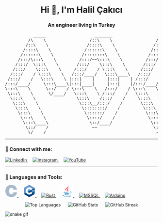 <h1 align="center">Hi 👋, I'm Halil Çakıcı</h1>
<h3 align="center">An engineer living in Turkey</h3>

<pre >
           _____                   _______                   _____                    _____                    _____
         /\    \                 /::\    \                 /\    \                  /\    \                  /\    \
        /::\    \               /::::\    \               /::\    \                /::\    \                /::\    \
       /::::\    \             /::::::\    \             /::::\    \              /::::\    \              /::::\    \
      /::::::\    \           /::::::::\    \           /::::::\    \            /::::::\    \            /::::::\    \
     /:::/\:::\    \         /:::/~~\:::\    \         /:::/\:::\    \          /:::/\:::\    \          /:::/\:::\    \
    /:::/  \:::\    \       /:::/    \:::\    \       /:::/  \:::\    \        /:::/__\:::\    \        /:::/__\:::\    \
   /:::/    \:::\    \     /:::/    / \:::\    \     /:::/    \:::\    \      /::::\   \:::\    \      /::::\   \:::\    \
  /:::/    / \:::\    \   /:::/____/   \:::\____\   /:::/    / \:::\    \    /::::::\   \:::\    \    /::::::\   \:::\    \
 /:::/    /   \:::\    \ |:::|    |     |:::|    | /:::/    /   \:::\ ___\  /:::/\:::\   \:::\    \  /:::/\:::\   \:::\____\
/:::/____/     \:::\____\|:::|____|     |:::|    |/:::/____/     \:::|    |/:::/__\:::\   \:::\____\/:::/  \:::\   \:::|    |
\:::\    \      \::/    / \:::\    \   /:::/    / \:::\    \     /:::|____|\:::\   \:::\   \::/    /\::/   |::::\  /:::|____|
 \:::\    \      \/____/   \:::\    \ /:::/    /   \:::\    \   /:::/    /  \:::\   \:::\   \/____/  \/____|:::::\/:::/    /
  \:::\    \                \:::\    /:::/    /     \:::\    \ /:::/    /    \:::\   \:::\    \            |:::::::::/    /
   \:::\    \                \:::\__/:::/    /       \:::\    /:::/    /      \:::\   \:::\____\           |::|\::::/    /
    \:::\    \                \::::::::/    /         \:::\  /:::/    /        \:::\   \::/    /           |::| \::/____/
     \:::\    \                \::::::/    /           \:::\/:::/    /          \:::\   \/____/            |::|  ~|
      \:::\    \                \::::/    /             \::::::/    /            \:::\    \                |::|   |
       \:::\____\                \::/____/               \::::/    /              \:::\____\               \::|   |
        \::/    /                 ~~                      \::/____/                \::/    /                \:|   |
         \/____/                                           ~~                       \/____/                  \|___|
</pre>

---

<h3 align="left">🔗 Connect with me:</h3>
<p align="left">
  <a href="https://www.linkedin.com/in/halil-%C3%A7akici-158610275/" target="_blank">
    <img src="https://raw.githubusercontent.com/rahuldkjain/github-profile-readme-generator/master/src/images/icons/Social/linked-in-alt.svg" alt="LinkedIn" height="30" width="40" />
  </a>&nbsp;&nbsp;&nbsp;
  
  <a href="https://instagram.com/halil__ckc__h" target="_blank">
    <img src="https://raw.githubusercontent.com/rahuldkjain/github-profile-readme-generator/master/src/images/icons/Social/instagram.svg" alt="Instagram" height="30" width="40" />
  </a>&nbsp;&nbsp;&nbsp;
  
  <a href="https://www.youtube.com/@Rusthane" target="_blank">
    <img src="https://raw.githubusercontent.com/rahuldkjain/github-profile-readme-generator/master/src/images/icons/Social/youtube.svg" alt="YouTube" height="30" width="40" />
  </a>
</p>

---

<h3 align="left">🧰 Languages and Tools:</h3>
<p align="left">
  <a href="https://www.cprogramming.com/" target="_blank" rel="noreferrer">
    <img src="https://raw.githubusercontent.com/devicons/devicon/master/icons/c/c-original.svg" alt="C" width="40" height="40"/>
  </a>&nbsp;&nbsp;&nbsp;
  
  <a href="https://www.w3schools.com/cpp/" target="_blank" rel="noreferrer">
    <img src="https://raw.githubusercontent.com/devicons/devicon/master/icons/cplusplus/cplusplus-original.svg" alt="C++" width="40" height="40"/>
  </a>&nbsp;&nbsp;&nbsp;
  
  <a href="https://www.rust-lang.org" target="_blank" rel="noreferrer">
    <img src="https://cdn.jsdelivr.net/gh/devicons/devicon/icons/rust/rust-original.svg" alt="Rust" width="40" height="40"/>
  </a>&nbsp;&nbsp;&nbsp;
  
  <a href="https://www.java.com" target="_blank" rel="noreferrer">
    <img src="https://raw.githubusercontent.com/devicons/devicon/master/icons/java/java-original.svg" alt="Java" width="40" height="40"/>
  </a>&nbsp;&nbsp;&nbsp;
  
  <a href="https://www.microsoft.com/en-us/sql-server" target="_blank" rel="noreferrer">
    <img src="https://www.svgrepo.com/show/303229/microsoft-sql-server-logo.svg" alt="MSSQL" width="40" height="40"/>
  </a>&nbsp;&nbsp;&nbsp;
  
  <a href="https://www.arduino.cc/" target="_blank" rel="noreferrer">
    <img src="https://cdn.worldvectorlogo.com/logos/arduino-1.svg" alt="Arduino" width="40" height="40"/>
  </a>
</p>

<p align="center">
  <img src="https://github-readme-stats.vercel.app/api/top-langs?username=hllckc&show_icons=true&locale=en&layout=compact" alt="Top Languages" width="350" style="margin-right: 20px;" />
  <img src="https://github-readme-stats.vercel.app/api?username=hllckc&show_icons=true&locale=en" alt="GitHub Stats" width="350" style="margin-right: 20px;" />
  <img src="https://github-readme-streak-stats.herokuapp.com/?user=hllckc&" alt="GitHub Streak" width="350" />
</p>

![snake gif](https://hllckc.github.io/hllckc/github-contribution-grid-snake.gif)





